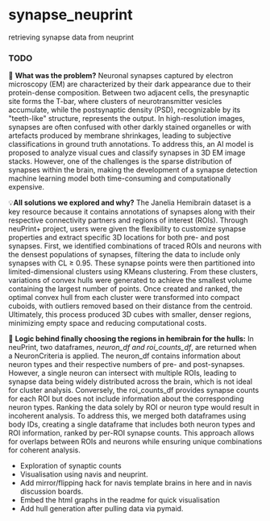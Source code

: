 # synapse_neuprint
retrieving synapse data from neuprint 

### TODO
🚩 **What was the problem?**
Neuronal synapses captured by electron microscopy (EM) are characterized by their dark appearance due to their protein-dense composition. Between two adjacent cells, the presynaptic site forms the T-bar, where clusters of neurotransmitter vesicles accumulate, while the postsynaptic density (PSD), recognizable by its "teeth-like" structure, represents the output. In high-resolution images, synapses are often confused with other darkly stained organelles or with artefacts produced by membrane shrinkages, leading to subjective classifications in ground truth annotations. To address this, an AI model is proposed to analyze visual cues and classify synapses in 3D EM image stacks. However, one of the challenges is the sparse distribution of synapses within the brain, making the development of a synapse detection machine learning model both time-consuming and computationally expensive.

💡**All solutions we explored and why?**
The Janelia Hemibrain dataset is a key resource because it contains annotations of synapses along with their respective connectivity partners and regions of interest (ROIs). Through neuPrint+ project, users were given the flexibility to customize synapse properties and extract specific 3D locations for both pre- and post synapses. First, we identified combinations of traced ROIs and neurons with the densest populations of synapses, filtering the data to include only synapses with CL ≥ 0.95. These synapse points were then partitioned into limited-dimensional clusters using KMeans clustering. From these clusters, variations of convex hulls were generated to achieve the smallest volume containing the largest number of points. Once created and ranked, the optimal convex hull from each cluster were transformed into compact cuboids, with outliers removed based on their distance from the centroid. Ultimately, this process produced 3D cubes with smaller, denser regions, minimizing empty space and reducing computational costs.

🧠 **Logic behind finally choosing the regions in hemibrain for the hulls:**
In neuPrint, two dataframes, _neuron_df and roi_counts_df_, are returned when a NeuronCriteria is applied. The neuron_df contains information about neuron types and their respective numbers of pre- and post-synapses. However, a single neuron can intersect with multiple ROIs, leading to synapse data being widely distributed across the brain, which is not ideal for cluster analysis. Conversely, the roi_counts_df provides synapse counts for each ROI but does not include information about the corresponding neuron types. Ranking the data solely by ROI or neuron type would result in incoherent analysis. To address this, we merged both dataframes using body IDs, creating a single dataframe that includes both neuron types and ROI information, ranked by per-ROI synapse counts. This approach allows for overlaps between ROIs and neurons while ensuring unique combinations for coherent analysis.

- Exploration of synaptic counts
- Visualisation using navis and neuprint.
- Add mirror/flipping hack for navis template brains in here and in navis discussion boards.
- Embed the html graphs in the readme for quick visualisation
- Add hull generation after pulling data via pymaid.
